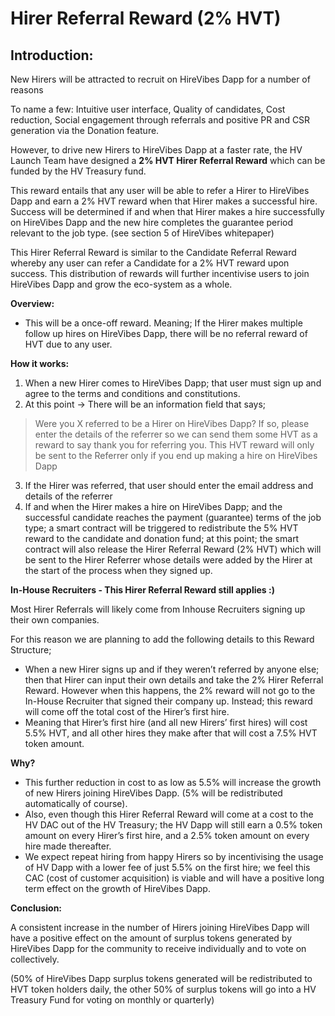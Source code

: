 # Hirer Referral Reward (2% HVT)

## Introduction:

New Hirers will be attracted to recruit on HireVibes Dapp for a number of reasons

To name a few: Intuitive user interface, Quality of candidates, Cost reduction, Social engagement through referrals and positive PR and CSR generation via the Donation feature. 

However, to drive new Hirers to HireVibes Dapp at a faster rate, the HV Launch Team have designed a **2% HVT Hirer Referral Reward** which can be funded by the HV Treasury fund.

This reward entails that any user will be able to refer a Hirer to HireVibes Dapp and earn a 2% HVT reward when that Hirer makes a successful hire. Success will be determined if and when that Hirer makes a hire successfully on HireVibes Dapp and the new hire completes the guarantee period relevant to the job type. (see section 5 of HireVibes whitepaper)

This Hirer Referral Reward is similar to the Candidate Referral Reward whereby any user can refer a Candidate for a 2% HVT reward upon success. This distribution of rewards will further incentivise users to join HireVibes Dapp and grow the eco-system as a whole.

**Overview:**
- This will be a once-off reward. Meaning; If the Hirer makes multiple follow up hires on HireVibes Dapp, there will be no referral reward of HVT due to any user. 

**How it works:**
 
1. When a new Hirer comes to HireVibes Dapp; that user must sign up and agree to the terms and conditions and constitutions.  
2. At this point -> There will be an information field that says; 
 
> Were you X referred to be a Hirer on HireVibes Dapp? If so, please enter the details of the referrer so we can send them some HVT as a reward to say thank you for referring you. This HVT reward will only be sent to the Referrer only if you end up making a hire on HireVibes Dapp

3. If the Hirer was referred, that user should enter the email address and details of the referrer
4. If and when the Hirer makes a hire on HireVibes Dapp; and the successful candidate reaches the payment (guarantee) terms of the job type; a smart contract will be triggered to redistribute the 5% HVT reward to the candidate and donation fund; at this point; the smart contract will also release the Hirer Referral Reward (2% HVT) which will be sent to the Hirer Referrer whose details were added by the Hirer at the start of the process when they signed up.


**In-House Recruiters - This Hirer Referral Reward still applies :)**

Most Hirer Referrals will likely come from Inhouse Recruiters signing up their own companies. 

For this reason we are planning to add the following details to this Reward Structure;

- When a new Hirer signs up and if they weren’t referred by anyone else; then that Hirer can input their own details and take the 2% Hirer Referral Reward. However when this happens, the 2% reward will not go to the In-House Recruiter that signed their company up. Instead; this reward will come off the total cost of the Hirer’s first hire.
- Meaning that Hirer’s first hire (and all new Hirers’ first hires) will cost 5.5% HVT, and all other hires they make after that will cost a 7.5% HVT token amount.

**Why?**
- This further reduction in cost to as low as 5.5% will increase the growth of new Hirers joining HireVibes Dapp. (5% will be redistributed automatically of course).
- Also, even though this Hirer Referral Reward will come at a cost to the HV DAC out of the HV Treasury; the HV Dapp will still earn a 0.5% token amount on every Hirer’s first hire, and a 2.5% token amount on every hire made thereafter.
- We expect repeat hiring from happy Hirers so by incentivising the usage of HV Dapp with a lower fee of just 5.5% on the first hire; we feel this CAC (cost of customer acquisition) is viable and will have a positive long term effect on the growth of HireVibes Dapp.


**Conclusion:**

A consistent increase in the number of Hirers joining HireVibes Dapp will have a positive effect on the amount of surplus tokens generated by HireVibes Dapp for the community to receive individually and to vote on collectively.

(50% of HireVibes Dapp surplus tokens generated will be redistributed to HVT token holders daily, the other 50% of surplus tokens will go into a HV Treasury Fund for voting on monthly or quarterly)